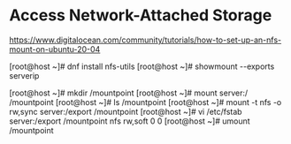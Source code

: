  # Access Network-Attached Storage


 https://www.digitalocean.com/community/tutorials/how-to-set-up-an-nfs-mount-on-ubuntu-20-04

 
[root@host ~]# dnf install nfs-utils
[root@host ~]# showmount --exports serverip

[root@host ~]# mkdir /mountpoint
[root@host ~]# mount server:/ /mountpoint
[root@host ~]# ls /mountpoint
[root@host ~]# mount -t nfs -o rw,sync server:/export /mountpoint
[root@host ~]# vi /etc/fstab
server:/export /mountpoint nfs rw,soft 0 0
[root@host ~]# umount /mountpoint
